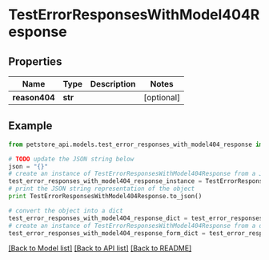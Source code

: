 # TestErrorResponsesWithModel404Response


## Properties
Name | Type | Description | Notes
------------ | ------------- | ------------- | -------------
**reason404** | **str** |  | [optional] 

## Example

```python
from petstore_api.models.test_error_responses_with_model404_response import TestErrorResponsesWithModel404Response

# TODO update the JSON string below
json = "{}"
# create an instance of TestErrorResponsesWithModel404Response from a JSON string
test_error_responses_with_model404_response_instance = TestErrorResponsesWithModel404Response.from_json(json)
# print the JSON string representation of the object
print TestErrorResponsesWithModel404Response.to_json()

# convert the object into a dict
test_error_responses_with_model404_response_dict = test_error_responses_with_model404_response_instance.to_dict()
# create an instance of TestErrorResponsesWithModel404Response from a dict
test_error_responses_with_model404_response_form_dict = test_error_responses_with_model404_response.from_dict(test_error_responses_with_model404_response_dict)
```
[[Back to Model list]](../README.md#documentation-for-models) [[Back to API list]](../README.md#documentation-for-api-endpoints) [[Back to README]](../README.md)


